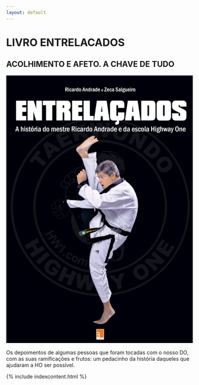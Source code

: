```yaml
---
layout: default
---
```

# LIVRO ENTRELACADOS
## ACOLHIMENTO E AFETO. A CHAVE DE TUDO

![Book cover](/assets/images/capa_do_livro.jpg)

Os depoimentos de algumas pessoas que foram tocadas com o nosso DO, com as suas
ramificações e frutos: um pedacinho da história daqueles que ajudaram a HO ser possível.

{% include indexcontent.html %}